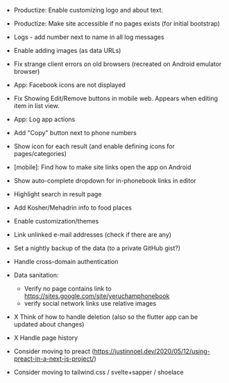 - Productize: Enable customizing logo and about text.
- Productize: Make site accessible if no pages exists (for initial bootstrap)
- Logs - add number next to name in all log messages
- Enable adding images (as data URLs)
- Fix strange client errors on old browsers (recreated on Android emulator browser)
- App: Facebook icons are not displayed
- Fix Showing Edit/Remove buttons in mobile web. Appears when editing item in list view.
- App: Log app actions


- Add "Copy" button next to phone numbers
- Show icon for each result (and enable defining icons for pages/categories)
- [mobile]: Find how to make site links open the app on Android
- Show auto-complete dropdown for in-phonebook links in editor
- Highlight search in result page
- Add Kosher/Mehadrin info to food places
- Enable customization/themes
- Link unlinked e-mail addresses (check if there are any)
- Set a nightly backup of the data (to a private GitHub gist?)
- Handle cross-domain authentication
- Data sanitation:
    * Verify no page contains link to https://sites.google.com/site/yeruchamphonebook
    * verify social network links use relative images
- X Think of how to handle deletion (also so the flutter app can be updated about changes)
- X Handle page history
- Consider moving to preact (https://justinnoel.dev/2020/05/12/using-preact-in-a-next-js-project/)
- Consider moving to tailwind.css / svelte+sapper / shoelace

